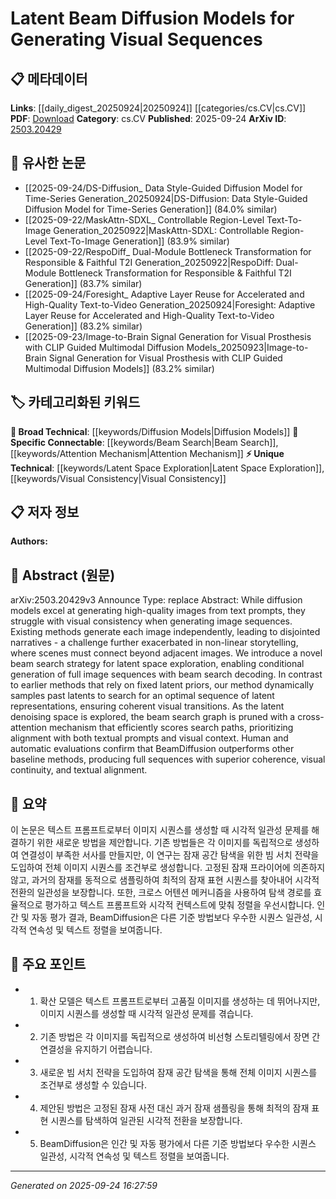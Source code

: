 <!-- KEYWORD_LINKING_METADATA:
{
  "processed_timestamp": "2025-09-24T16:27:59.362288",
  "vocabulary_version": "1.0",
  "selected_keywords": [
    "Diffusion Models",
    "Beam Search",
    "Latent Space Exploration",
    "Attention Mechanism",
    "Visual Consistency"
  ],
  "rejected_keywords": [],
  "similarity_scores": {
    "Diffusion Models": 0.78,
    "Beam Search": 0.81,
    "Latent Space Exploration": 0.79,
    "Attention Mechanism": 0.82,
    "Visual Consistency": 0.77
  },
  "extraction_method": "AI_prompt_based",
  "budget_applied": true,
  "candidates_json": {
    "candidates": [
      {
        "surface": "diffusion models",
        "canonical": "Diffusion Models",
        "aliases": [
          "diffusion model"
        ],
        "category": "broad_technical",
        "rationale": "Diffusion models are central to the paper's methodology and connect to broader machine learning discussions.",
        "novelty_score": 0.45,
        "connectivity_score": 0.85,
        "specificity_score": 0.65,
        "link_intent_score": 0.78
      },
      {
        "surface": "beam search strategy",
        "canonical": "Beam Search",
        "aliases": [
          "beam search"
        ],
        "category": "specific_connectable",
        "rationale": "Beam search is a key technique for generating coherent sequences, linking to search and optimization methods.",
        "novelty_score": 0.55,
        "connectivity_score": 0.78,
        "specificity_score": 0.72,
        "link_intent_score": 0.81
      },
      {
        "surface": "latent space exploration",
        "canonical": "Latent Space Exploration",
        "aliases": [
          "exploration of latent space"
        ],
        "category": "unique_technical",
        "rationale": "This concept is unique to the paper's approach, focusing on exploring latent spaces for sequence generation.",
        "novelty_score": 0.68,
        "connectivity_score": 0.65,
        "specificity_score": 0.78,
        "link_intent_score": 0.79
      },
      {
        "surface": "cross-attention mechanism",
        "canonical": "Attention Mechanism",
        "aliases": [
          "cross-attention"
        ],
        "category": "specific_connectable",
        "rationale": "Attention mechanisms are crucial for aligning textual prompts with visual content, enhancing connectivity.",
        "novelty_score": 0.52,
        "connectivity_score": 0.88,
        "specificity_score": 0.7,
        "link_intent_score": 0.82
      },
      {
        "surface": "visual consistency",
        "canonical": "Visual Consistency",
        "aliases": [
          "consistency in visuals"
        ],
        "category": "unique_technical",
        "rationale": "Ensuring visual consistency is a unique challenge addressed by the paper, relevant for narrative coherence.",
        "novelty_score": 0.66,
        "connectivity_score": 0.6,
        "specificity_score": 0.75,
        "link_intent_score": 0.77
      }
    ],
    "ban_list_suggestions": [
      "method",
      "experiment",
      "performance"
    ]
  },
  "decisions": [
    {
      "candidate_surface": "diffusion models",
      "resolved_canonical": "Diffusion Models",
      "decision": "linked",
      "scores": {
        "novelty": 0.45,
        "connectivity": 0.85,
        "specificity": 0.65,
        "link_intent": 0.78
      }
    },
    {
      "candidate_surface": "beam search strategy",
      "resolved_canonical": "Beam Search",
      "decision": "linked",
      "scores": {
        "novelty": 0.55,
        "connectivity": 0.78,
        "specificity": 0.72,
        "link_intent": 0.81
      }
    },
    {
      "candidate_surface": "latent space exploration",
      "resolved_canonical": "Latent Space Exploration",
      "decision": "linked",
      "scores": {
        "novelty": 0.68,
        "connectivity": 0.65,
        "specificity": 0.78,
        "link_intent": 0.79
      }
    },
    {
      "candidate_surface": "cross-attention mechanism",
      "resolved_canonical": "Attention Mechanism",
      "decision": "linked",
      "scores": {
        "novelty": 0.52,
        "connectivity": 0.88,
        "specificity": 0.7,
        "link_intent": 0.82
      }
    },
    {
      "candidate_surface": "visual consistency",
      "resolved_canonical": "Visual Consistency",
      "decision": "linked",
      "scores": {
        "novelty": 0.66,
        "connectivity": 0.6,
        "specificity": 0.75,
        "link_intent": 0.77
      }
    }
  ]
}
-->

# Latent Beam Diffusion Models for Generating Visual Sequences

## 📋 메타데이터

**Links**: [[daily_digest_20250924|20250924]] [[categories/cs.CV|cs.CV]]
**PDF**: [Download](https://arxiv.org/pdf/2503.20429.pdf)
**Category**: cs.CV
**Published**: 2025-09-24
**ArXiv ID**: [2503.20429](https://arxiv.org/abs/2503.20429)

## 🔗 유사한 논문
- [[2025-09-24/DS-Diffusion_ Data Style-Guided Diffusion Model for Time-Series Generation_20250924|DS-Diffusion: Data Style-Guided Diffusion Model for Time-Series Generation]] (84.0% similar)
- [[2025-09-22/MaskAttn-SDXL_ Controllable Region-Level Text-To-Image Generation_20250922|MaskAttn-SDXL: Controllable Region-Level Text-To-Image Generation]] (83.9% similar)
- [[2025-09-22/RespoDiff_ Dual-Module Bottleneck Transformation for Responsible & Faithful T2I Generation_20250922|RespoDiff: Dual-Module Bottleneck Transformation for Responsible & Faithful T2I Generation]] (83.7% similar)
- [[2025-09-24/Foresight_ Adaptive Layer Reuse for Accelerated and High-Quality Text-to-Video Generation_20250924|Foresight: Adaptive Layer Reuse for Accelerated and High-Quality Text-to-Video Generation]] (83.2% similar)
- [[2025-09-23/Image-to-Brain Signal Generation for Visual Prosthesis with CLIP Guided Multimodal Diffusion Models_20250923|Image-to-Brain Signal Generation for Visual Prosthesis with CLIP Guided Multimodal Diffusion Models]] (83.2% similar)

## 🏷️ 카테고리화된 키워드
**🧠 Broad Technical**: [[keywords/Diffusion Models|Diffusion Models]]
**🔗 Specific Connectable**: [[keywords/Beam Search|Beam Search]], [[keywords/Attention Mechanism|Attention Mechanism]]
**⚡ Unique Technical**: [[keywords/Latent Space Exploration|Latent Space Exploration]], [[keywords/Visual Consistency|Visual Consistency]]

## 📋 저자 정보

**Authors:** 

## 📄 Abstract (원문)

arXiv:2503.20429v3 Announce Type: replace 
Abstract: While diffusion models excel at generating high-quality images from text prompts, they struggle with visual consistency when generating image sequences. Existing methods generate each image independently, leading to disjointed narratives - a challenge further exacerbated in non-linear storytelling, where scenes must connect beyond adjacent images. We introduce a novel beam search strategy for latent space exploration, enabling conditional generation of full image sequences with beam search decoding. In contrast to earlier methods that rely on fixed latent priors, our method dynamically samples past latents to search for an optimal sequence of latent representations, ensuring coherent visual transitions. As the latent denoising space is explored, the beam search graph is pruned with a cross-attention mechanism that efficiently scores search paths, prioritizing alignment with both textual prompts and visual context. Human and automatic evaluations confirm that BeamDiffusion outperforms other baseline methods, producing full sequences with superior coherence, visual continuity, and textual alignment.

## 📝 요약

이 논문은 텍스트 프롬프트로부터 이미지 시퀀스를 생성할 때 시각적 일관성 문제를 해결하기 위한 새로운 방법을 제안합니다. 기존 방법들은 각 이미지를 독립적으로 생성하여 연결성이 부족한 서사를 만들지만, 이 연구는 잠재 공간 탐색을 위한 빔 서치 전략을 도입하여 전체 이미지 시퀀스를 조건부로 생성합니다. 고정된 잠재 프라이어에 의존하지 않고, 과거의 잠재를 동적으로 샘플링하여 최적의 잠재 표현 시퀀스를 찾아내어 시각적 전환의 일관성을 보장합니다. 또한, 크로스 어텐션 메커니즘을 사용하여 탐색 경로를 효율적으로 평가하고 텍스트 프롬프트와 시각적 컨텍스트에 맞춰 정렬을 우선시합니다. 인간 및 자동 평가 결과, BeamDiffusion은 다른 기준 방법보다 우수한 시퀀스 일관성, 시각적 연속성 및 텍스트 정렬을 보여줍니다.

## 🎯 주요 포인트

- 1. 확산 모델은 텍스트 프롬프트로부터 고품질 이미지를 생성하는 데 뛰어나지만, 이미지 시퀀스를 생성할 때 시각적 일관성 문제를 겪습니다.
- 2. 기존 방법은 각 이미지를 독립적으로 생성하여 비선형 스토리텔링에서 장면 간 연결성을 유지하기 어렵습니다.
- 3. 새로운 빔 서치 전략을 도입하여 잠재 공간 탐색을 통해 전체 이미지 시퀀스를 조건부로 생성할 수 있습니다.
- 4. 제안된 방법은 고정된 잠재 사전 대신 과거 잠재 샘플링을 통해 최적의 잠재 표현 시퀀스를 탐색하여 일관된 시각적 전환을 보장합니다.
- 5. BeamDiffusion은 인간 및 자동 평가에서 다른 기준 방법보다 우수한 시퀀스 일관성, 시각적 연속성 및 텍스트 정렬을 보여줍니다.


---

*Generated on 2025-09-24 16:27:59*